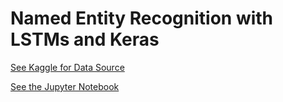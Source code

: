 # Named Entity Recognition with LSTMs and Keras 

[See Kaggle for Data Source](https://www.kaggle.com/abhinavwalia95/entity-annotated-corpus)

[See the Jupyter Notebook]()
